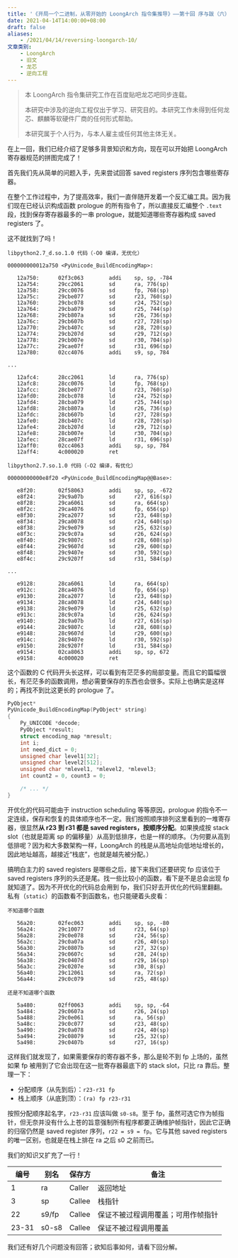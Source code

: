 ```yaml
---
title: '《开局一个二进制，从零开始的 LoongArch 指令集推导》——第十回 序与跋（六）'
date: 2021-04-14T14:00:00+08:00
draft: false
aliases:
    - /2021/04/14/reversing-loongarch-10/
文章类别:
    - LoongArch
    - 旧文
    - 龙芯
    - 逆向工程
---
```


> 本 LoongArch 指令集研究工作在百度贴吧龙芯吧同步连载。
>
> 本研究中涉及的逆向工程仅出于学习、研究目的。本研究工作未得到任何龙芯、麒麟等软硬件厂商的任何形式帮助。
>
> 本研究属于个人行为，与本人雇主或任何其他主体无关。

在上一回，我们已经介绍了足够多背景知识和方向，现在可以开始把 LoongArch 寄存器规范的拼图完成了！

首先我们先从简单的问题入手，先来尝试回答 saved registers 序列包含哪些寄存器。

在整个工作过程中，为了提高效率，我们一直伴随开发着一个反汇编工具。因为我们现在已经认识构成函数 prologue 的所有指令了，所以直接反汇编整个 `.text` 段，找到保存寄存器最多的一串 prologue，就能知道哪些寄存器构成 saved registers 了。

这不就找到了吗！

```plain
libpython2.7_d.so.1.0 代码（-O0 编译，无优化）

000000000012a750 <PyUnicode_BuildEncodingMap>:

   12a750:      02f3c063        addi    sp, sp, -784
   12a754:      29cc2061        sd      ra, 776(sp)
   12a758:      29cc0076        sd      fp, 768(sp)
   12a75c:      29cbe077        sd      r23, 760(sp)
   12a760:      29cbc078        sd      r24, 752(sp)
   12a764:      29cba079        sd      r25, 744(sp)
   12a768:      29cb807a        sd      r26, 736(sp)
   12a76c:      29cb607b        sd      r27, 728(sp)
   12a770:      29cb407c        sd      r28, 720(sp)
   12a774:      29cb207d        sd      r29, 712(sp)
   12a778:      29cb007e        sd      r30, 704(sp)
   12a77c:      29cae07f        sd      r31, 696(sp)
   12a780:      02cc4076        addi    s9, sp, 784

...

   12afc4:      28cc2061        ld      ra, 776(sp)
   12afc8:      28cc0076        ld      fp, 768(sp)
   12afcc:      28cbe077        ld      r23, 760(sp)
   12afd0:      28cbc078        ld      r24, 752(sp)
   12afd4:      28cba079        ld      r25, 744(sp)
   12afd8:      28cb807a        ld      r26, 736(sp)
   12afdc:      28cb607b        ld      r27, 728(sp)
   12afe0:      28cb407c        ld      r28, 720(sp)
   12afe4:      28cb207d        ld      r29, 712(sp)
   12afe8:      28cb007e        ld      r30, 704(sp)
   12afec:      28cae07f        ld      r31, 696(sp)
   12aff0:      02cc4063        addi    sp, sp, 784
   12aff4:      4c000020        ret
```

```plain
libpython2.7.so.1.0 代码（-O2 编译，有优化）

00000000000e8f20 <PyUnicode_BuildEncodingMap@@Base>:

   e8f20:       02f58063        addi    sp, sp, -672
   e8f24:       29c9a07b        sd      r27, 616(sp)
   e8f28:       29ca6061        sd      ra, 664(sp)
   e8f2c:       29ca4076        sd      fp, 656(sp)
   e8f30:       29ca2077        sd      r23, 648(sp)
   e8f34:       29ca0078        sd      r24, 640(sp)
   e8f38:       29c9e079        sd      r25, 632(sp)
   e8f3c:       29c9c07a        sd      r26, 624(sp)
   e8f40:       29c9807c        sd      r28, 608(sp)
   e8f44:       29c9607d        sd      r29, 600(sp)
   e8f48:       29c9407e        sd      r30, 592(sp)
   e8f4c:       29c9207f        sd      r31, 584(sp)

...

   e9128:       28ca6061        ld      ra, 664(sp)
   e912c:       28ca4076        ld      fp, 656(sp)
   e9130:       28ca2077        ld      r23, 648(sp)
   e9134:       28ca0078        ld      r24, 640(sp)
   e9138:       28c9e079        ld      r25, 632(sp)
   e913c:       28c9c07a        ld      r26, 624(sp)
   e9140:       28c9a07b        ld      r27, 616(sp)
   e9144:       28c9807c        ld      r28, 608(sp)
   e9148:       28c9607d        ld      r29, 600(sp)
   e914c:       28c9407e        ld      r30, 592(sp)
   e9150:       28c9207f        ld      r31, 584(sp)
   e9154:       02ca8063        addi    sp, sp, 672
   e9158:       4c000020        ret
```

这个函数的 C 代码开头长这样，可以看到有茫茫多的局部变量。而且它的篇幅很长，有茫茫多的函数调用，想必需要保存的东西也会很多。实际上也确实是这样的；再找不到比这更长的 prologue 了。

```c
PyObject*
PyUnicode_BuildEncodingMap(PyObject* string)
{
    Py_UNICODE *decode;
    PyObject *result;
    struct encoding_map *mresult;
    int i;
    int need_dict = 0;
    unsigned char level1[32];
    unsigned char level2[512];
    unsigned char *mlevel1, *mlevel2, *mlevel3;
    int count2 = 0, count3 = 0;

    /* ... */
}
```

开优化的代码可能由于 instruction scheduling 等等原因，prologue 的指令不一定连续，保存和恢复的具体顺序也不一定。我们按照顺序排列这里看到的一堆寄存器，很显然**从 r23 到 r31 都是 saved registers，按顺序分配**。如果换成按 stack slot（也就是距离 sp 的偏移量）从高到低排序，也是一样的顺序。（为何要从高到低排呢？因为和大多数架构一样，LoongArch 的栈是从高地址向低地址增长的，因此地址越高，越接近“栈底”，也就是越先被分配。）

搞明白主力的 saved registers 是哪些之后，接下来我们还要研究 fp 应该位于 saved registers 序列的头还是尾。找一些比较小的函数，看下是不是总会出现 fp 就知道了。因为不开优化的代码总会用到 fp，我们只好去开优化的代码里翻翻。私有（`static`）的函数看不到函数名，也只能硬着头皮看：

```plain
不知道哪个函数

   56a20:       02fec063        addi    sp, sp, -80
   56a24:       29c10077        sd      r23, 64(sp)
   56a28:       29c0e078        sd      r24, 56(sp)
   56a2c:       29c0a07a        sd      r26, 40(sp)
   56a30:       29c0807b        sd      r27, 32(sp)
   56a34:       29c0607c        sd      r28, 24(sp)
   56a38:       29c0407d        sd      r29, 16(sp)
   56a3c:       29c0207e        sd      r30, 8(sp)
   56a40:       29c12061        sd      ra, 72(sp)
   56a44:       29c0c079        sd      r25, 48(sp)

还是不知道哪个函数

   5a480:       02ff0063        addi    sp, sp, -64
   5a484:       29c0607a        sd      r26, 24(sp)
   5a488:       29c0e061        sd      ra, 56(sp)
   5a48c:       29c0c077        sd      r23, 48(sp)
   5a490:       29c0a078        sd      r24, 40(sp)
   5a494:       29c08079        sd      r25, 32(sp)
   5a498:       29c0407b        sd      r27, 16(sp)
```

这样我们就发现了，如果需要保存的寄存器不多，那么是轮不到 fp 上场的，虽然如果 fp 被用到了它会出现在这一批寄存器最底下的 stack slot，只比 ra 靠后。整理一下：

* 分配顺序（从先到后）：`r23-r31 fp`
* 栈上顺序（从底到顶）：`(ra) fp r23-r31`

按照分配顺序起名字，`r23-r31` 应该叫做 `s0-s8`。至于 fp，虽然可选它作为帧指针，但无奈并没有什么上苍的旨意强制所有程序都要正确维护帧指针，因此它正确的归宿仍然是 saved register 序列，`r22 = s9 = fp`。它与其他 saved registers 的唯一区别，也就是在栈上排在 ra 之后 s0 之前而已。

我们的知识又扩充了一行！

|编号|别名|保存方|备注|
|----|----|------|----|
|1|ra|Caller|返回地址|
|3|sp|Callee|栈指针|
|22|s9/fp|Callee|保证不被过程调用覆盖；可用作帧指针|
|23-31|s0-s8|Callee|保证不被过程调用覆盖|

我们还有好几个问题没有回答；欲知后事如何，请看下回分解。
